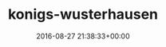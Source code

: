 ---
title:		"konigs-wusterhausen"
mediatype:		"upload"
description:		"TBC"
date:		"2016-08-27 21:38:33+00:00"
album:		"experimental"
filename:		"konigs-wusterhausen.md"
series:		""
cl_public_id:		"experimental/konigs-wusterhausen"
cl_version:		1497004570
format:		"tiff"
bytes:		4941524
width:		2560
height:		1440
exposure_mode:		"Auto"
program:		"Aperture-priority AE"
aperture:		"2.8"
focal_length:		"24.0 mm"
iso:		"1600"
shutter_speed:		"1/13"
metering:		"Spot"
flash:		"Off, Did not fire"
white_balance:		"As Shot"
colour_temp:		"2500"
has_crop:		"false"
orientation:		"Horizontal (normal)"
camera_model:		"NIKON D800"
lens_info:		"24-70mm f/2.8"
artist:		"No artist info"
x_resolution:		"300"
y_resolution:		"300"
---